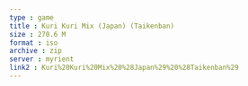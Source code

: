 ```yaml
---
type : game
title : Kuri Kuri Mix (Japan) (Taikenban)
size : 270.6 M
format : iso
archive : zip
server : myrient
link2 : Kuri%20Kuri%20Mix%20%28Japan%29%20%28Taikenban%29
---
```

